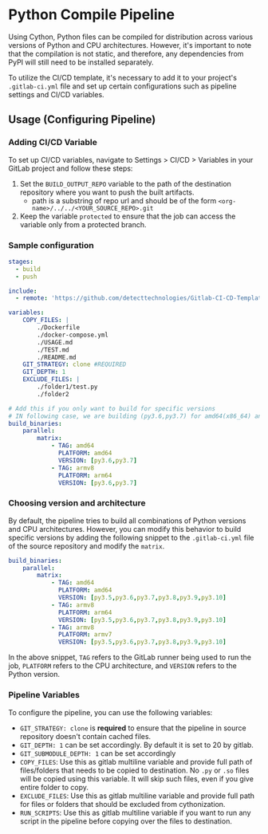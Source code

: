 # Python Compile Pipeline

Using Cython, Python files can be compiled for distribution across various versions of Python and CPU architectures. However, it's important to note that the compilation is not static, and therefore, any dependencies from PyPI will still need to be installed separately.

To utilize the CI/CD template, it's necessary to add it to your project's `.gitlab-ci.yml` file and set up certain configurations such as pipeline settings and CI/CD variables.

## Usage (Configuring Pipeline)

### Adding CI/CD Variable
    
To set up CI/CD variables, navigate to Settings > CI/CD > Variables in your GitLab project and follow these steps:
1. Set the `BUILD_OUTPUT_REPO` variable to the path of the destination repository where you want to push the built artifacts. 
    - path is a substring of repo url and should be of the form `<org-name>/../../<YOUR_SOURCE_REPO>.git`
2. Keep the variable `protected` to ensure that the job can access the variable only from a protected branch.


### Sample configuration 

```yml
stages:
  - build
  - push

include:
  - remote: 'https://github.com/detecttechnologies/Gitlab-CI-CD-Templates/raw/main/compile/python/.gitlab-ci.yml'

variables:
    COPY_FILES: |
        ./Dockerfile
        ./docker-compose.yml
        ./USAGE.md
        ./TEST.md
        ./README.md
    GIT_STRATEGY: clone #REQUIRED
    GIT_DEPTH: 1  
    EXCLUDE_FILES: |
        ./folder1/test.py
        ./folder2

# Add this if you only want to build for specific versions
# IN following case, we are building (py3.6,py3.7) for amd64(x86_64) and (py3.6, py3.7) for arm64(aarch64) architectures respectively
build_binaries:
    parallel:
        matrix:
            - TAG: amd64
              PLATFORM: amd64
              VERSION: [py3.6,py3.7]
            - TAG: armv8
              PLATFORM: arm64
              VERSION: [py3.6,py3.7] 
```

### Choosing version and architecture 
By default, the pipeline tries to build all combinations of Python versions and CPU architectures. However, you can modify this behavior to build specific versions by adding the following snippet to the `.gitlab-ci.yml` file of the source repository and modify the `matrix`.

```yaml
build_binaries:
    parallel:
        matrix:
            - TAG: amd64
              PLATFORM: amd64
              VERSION: [py3.5,py3.6,py3.7,py3.8,py3.9,py3.10]
            - TAG: armv8
              PLATFORM: arm64
              VERSION: [py3.5,py3.6,py3.7,py3.8,py3.9,py3.10] 
            - TAG: armv8
              PLATFORM: armv7
              VERSION: [py3.5,py3.6,py3.7,py3.8,py3.9,py3.10]
```
In the above snippet, `TAG` refers to the GitLab runner being used to run the job, `PLATFORM` refers to the CPU architecture, and `VERSION` refers to the Python version.

### Pipeline Variables

To configure the pipeline, you can use the following variables:

- `GIT_STRATEGY: clone` is **required** to ensure that the pipeline in source repository doesn't contain cached files.
- `GIT_DEPTH: 1` can be set accordingly. By default it is set to 20 by gitlab.
- `GIT_SUBMODULE_DEPTH: 1` can be set accordingly
- `COPY_FILES`: Use this as gitlab multiline variable and provide full path of files/folders that needs to be copied to destination. No `.py` or `.so` files will be copied using this variable. It will skip such files, even if you give entire folder to copy.
- `EXCLUDE_FILES`: Use this as gitlab multiline variable and provide full path for files or folders that should be excluded from cythonization. 
- `RUN_SCRIPTS`: Use this as gitlab multiline variable if you want to run any script in the pipeline before copying over the files to destination.

